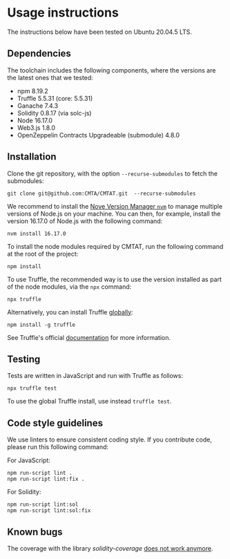 # Usage instructions

The instructions below have been tested on Ubuntu 20.04.5 LTS.

## Dependencies

The toolchain includes the following components, where the versions
are the latest ones that we tested: 

- npm 8.19.2
- Truffle 5.5.31 (core: 5.5.31)
- Ganache 7.4.3
- Solidity 0.8.17 (via solc-js)
- Node 16.17.0
- Web3.js 1.8.0
- OpenZeppelin Contracts Upgradeable (submodule) 4.8.0

## Installation

Clone the git repository, with the option `--recurse-submodules` to fetch the submodules:

`git clone git@github.com:CMTA/CMTAT.git  --recurse-submodules`  

We recommend to install the [Nove Version Manager
`nvm`](https://github.com/nvm-sh/nvm) to manage multiple versions of
Node.js on your machine. You can then, for example, install the version
16.17.0 of Node.js with the following command:

`nvm install 16.17.0`

To install the node modules required by CMTAT, run the following command
at the root of the project:

`npm install`

To use Truffle, the recommended way is to use the version installed as
part of the node modules, via the `npx` command:

`npx truffle`

Alternatively, you can install Truffle
[globally](https://trufflesuite.com/docs/truffle/getting-started/installation/):

`npm install -g truffle` 

See Truffle's official [documentation](https://trufflesuite.com/docs/truffle/getting-started/installation/) for more information.


## Testing

Tests are written in JavaScript and run with Truffle as follows:

`npx truffle test`

To use the global Truffle install, use instead `truffle test`.


## Code style guidelines

We use linters to ensure consistent coding style. If you contribute code, please run this following command: 

For JavaScript:
```
npm run-script lint .
npm run-script lint:fix . 
```
   
For Solidity:
```
npm run-script lint:sol  
npm run-script lint:sol:fix
```

## Known bugs

The coverage with the library *solidity-coverage* [does not work anymore](https://github.com/sc-forks/solidity-coverage/issues/694).
